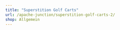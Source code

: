 ```yaml
---
title: "Superstition Golf Carts"
url: /apache-junction/superstition-golf-carts-2/
shop: Allgemein
---
```

